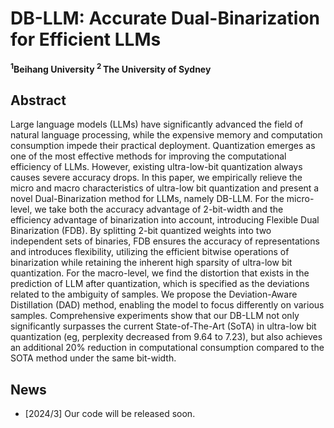 # DB-LLM: Accurate Dual-Binarization for Efficient LLMs

**<sup>1</sup>Beihang University <sup>2 </sup>The University of Sydney**

## Abstract

Large language models (LLMs) have significantly advanced the field of natural language processing, while the expensive memory and computation consumption impede their practical deployment. Quantization emerges as one of the most effective methods for improving the computational efficiency of LLMs. However, existing ultra-low-bit quantization always causes severe accuracy drops. In this paper, we empirically relieve the micro and macro characteristics of ultra-low bit quantization and present a novel Dual-Binarization method for LLMs, namely DB-LLM. For the micro-level, we take both the accuracy advantage of 2-bit-width and the efficiency advantage of binarization into account, introducing Flexible Dual Binarization (FDB). By splitting 2-bit quantized weights into two independent sets of binaries, FDB ensures the accuracy of representations and introduces flexibility, utilizing the efficient bitwise operations of binarization while retaining the inherent high sparsity of ultra-low bit quantization. For the macro-level, we find the distortion that exists in the prediction of LLM after quantization, which is specified as the deviations related to the ambiguity of samples. We propose the Deviation-Aware Distillation (DAD) method, enabling the model to focus differently on various samples. Comprehensive experiments show that our DB-LLM not only significantly surpasses the current State-of-The-Art (SoTA) in ultra-low bit quantization (eg, perplexity decreased from 9.64 to 7.23), but also achieves an additional 20\% reduction in computational consumption compared to the SOTA method under the same bit-width.

## News

- [2024/3] Our code will be released soon.
